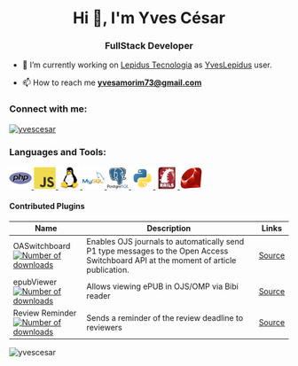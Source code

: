 <h1 align="center">Hi 👋, I'm Yves César</h1>
<h3 align="center">FullStack Developer</h3>

- 🔭 I’m currently working on [Lepidus Tecnologia](https://github.com/lepidus) as [YvesLepidus](https://github.com/YvesLepidus) user.

- 📫 How to reach me **yvesamorim73@gmail.com**

<h3 align="left">Connect with me:</h3>
<p align="left">
<a href="https://linkedin.com/in/yvescesar" target="blank"><img align="center" src="https://raw.githubusercontent.com/rahuldkjain/github-profile-readme-generator/master/src/images/icons/Social/linked-in-alt.svg" alt="yvescesar" height="30" width="40" /></a>
</p>

<h3 align="left">Languages and Tools:</h3>
<p align="left"> <a href="https://www.php.net" target="_blank" rel="noreferrer"> <img src="https://raw.githubusercontent.com/devicons/devicon/master/icons/php/php-original.svg" alt="php" width="40" height="40"/> </a> <a href="https://developer.mozilla.org/en-US/docs/Web/JavaScript" target="_blank" rel="noreferrer"> <img src="https://raw.githubusercontent.com/devicons/devicon/master/icons/javascript/javascript-original.svg" alt="javascript" width="40" height="40"/> </a> <a href="https://www.linux.org/" target="_blank" rel="noreferrer"> <img src="https://raw.githubusercontent.com/devicons/devicon/master/icons/linux/linux-original.svg" alt="linux" width="40" height="40"/> </a> <a href="https://www.mysql.com/" target="_blank" rel="noreferrer"> <img src="https://raw.githubusercontent.com/devicons/devicon/master/icons/mysql/mysql-original-wordmark.svg" alt="mysql" width="40" height="40"/> </a> <a href="https://www.postgresql.org" target="_blank" rel="noreferrer"> <img src="https://raw.githubusercontent.com/devicons/devicon/master/icons/postgresql/postgresql-original-wordmark.svg" alt="postgresql" width="40" height="40"/> </a> <a href="https://www.python.org" target="_blank" rel="noreferrer"> <img src="https://raw.githubusercontent.com/devicons/devicon/master/icons/python/python-original.svg" alt="python" width="40" height="40"/> </a> <a href="https://rubyonrails.org" target="_blank" rel="noreferrer"> <img src="https://raw.githubusercontent.com/devicons/devicon/master/icons/rails/rails-original-wordmark.svg" alt="rails" width="40" height="40"/> </a> <a href="https://www.ruby-lang.org/en/" target="_blank" rel="noreferrer"> <img src="https://raw.githubusercontent.com/devicons/devicon/master/icons/ruby/ruby-original.svg" alt="ruby" width="40" height="40"/> </a> </p>

#### Contributed Plugins

| Name                                                                                                                                                                                                                                       | Description                                                       | Links                                                                                                                                              |
|--------------------------------------------------------------------------------------------------------------------------------------------------------------------------------------------------------------------------------------------|-------------------------------------------------------------------|----------------------------------------------------------------------------------------------------------------------------------------------------|
| OASwitchboard <br/> [![Number of downloads](https://img.shields.io/github/downloads/lepidus/OASwitchboard/total)](https://github.com/lepidus/OASwitchboard/releases)                                                                      | Enables OJS journals to automatically send P1 type messages to the Open Access Switchboard API at the moment of article publication.   | [Source](https://github.com/lepidus/OASwitchboard)             |
| epubViewer<br/> [![Number of downloads](https://img.shields.io/github/downloads/lepidus/epubViewer/total)](https://github.com/lepidus/epubViewer/releases)                                         | Allows viewing ePUB in OJS/OMP via Bibi reader | [Source](https://github.com/lepidus/epubViewer) |
| Review Reminder<br/> [![Number of downloads](https://img.shields.io/github/downloads/lepidus/reviewReminder/total)](https://github.com/lepidus/reviewReminder/releases)                                                                        | Sends a reminder of the review deadline to reviewers                                   | [Source](https://github.com/lepidus/reviewReminder)                                                                            |                                                   |

<p><img align="center" src="https://github-readme-stats.vercel.app/api/top-langs?username=yvescesar&show_icons=true&locale=en&layout=compact" alt="yvescesar" /></p>
